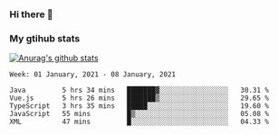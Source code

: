 ### Hi there 👋

### My gtihub stats

[![Anurag's github stats](https://github-readme-stats.vercel.app/api?username=gaozhidong)](https://github.com/gaozhidong/github-readme-stats)

<!--START_SECTION:waka-->
```text
Week: 01 January, 2021 - 08 January, 2021

Java         5 hrs 34 mins   ███████▓░░░░░░░░░░░░░░░░░   30.31 % 
Vue.js       5 hrs 26 mins   ███████▒░░░░░░░░░░░░░░░░░   29.65 % 
TypeScript   3 hrs 35 mins   █████░░░░░░░░░░░░░░░░░░░░   19.60 % 
JavaScript   55 mins         █▒░░░░░░░░░░░░░░░░░░░░░░░   05.08 % 
XML          47 mins         █░░░░░░░░░░░░░░░░░░░░░░░░   04.33 % 
```
<!--END_SECTION:waka-->